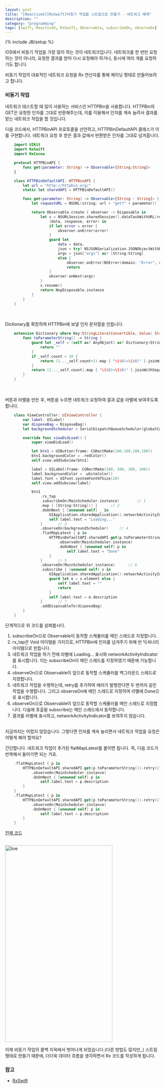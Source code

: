 ```yaml
---
layout: post
title: "[ReactiveX][RxSwift]비동기 작업을 스트림으로 만들기 - 네트워크 예제"
description: ""
category: "programming"
tags: [swift, ReactiveX, RxSwift, Observable, subscribeOn, observeOn]
---
```

{% include JB/setup %}

iOS에서 비동기 작업을 가장 많이 하는 것이 네트워크입니다. 네트워크를 한 번만 요청하는 것이 아니라, 요청한 결과를 받아 다시 요청해야 하거나, 동시에 여러 개를 요청하기도 합니다.

비동기 작업의 대표적인 네트워크 요청을 Rx 연산자를 통해 체이닝 형태로 만들어보려고 합니다.

### 비동기 작업

네트워크 테스트할 때 많이 사용하는 서비스인 HTTPBin을 사용합니다. HTTPBin의 GET은 요청한 인자를 그대로 반환해주는데, 이를 이용해서 인자를 계속 늘려서 결과를 받는 네트워크 작업을 할 것입니다.

다음 코드에서, HTTPBinAPI 프로토콜을 선언하고, HTTPBinDefaultAPI 클래스가 이를 구현합니다. 네트워크 요청 후 받은 결과 값에서 반환받은 인자를 그대로 넘겨줍니다.

```swift
	import UIKit
	import RxSwift
	import RxCocoa

	protocol HTTPBinAPI {
		func get(parameter: String) -> Observable<[String:String]>
	}

	class HTTPBinDefaultAPI: HTTPBinAPI {
		let url = "http://httpbin.org/"
		static let sharedAPI = HTTPBinDefaultAPI()

		func get(parameter: String) -> Observable<[String : String]> {
			let requestURL = NSURL(string: url + "get?" + parameter)!

			return Observable.create { observer -> Disposable in
				let s = NSURLSession.sharedSession().dataTaskWithURL(requestURL) {
					(data, response, error) in
					if let error = error {
						observer.onError(error)
					}
					guard let
						data = data,
						json = try? NSJSONSerialization.JSONObjectWithData(data, options: []),
						args = json["args"] as? [String:String]
						else {
							observer.onError(NSError(domain: "Error", code: 1, userInfo: nil))
							return
					}
					observer.onNext(args)
				}
				s.resume()
				return NopDisposable.instance
			}
		}
	}
```

<br/><br/>Dictionary를 확장하여 HTTPBin에 보낼 인자 문자열을 만듭니다.

```swift
	extension Dictionary where Key:StringLiteralConvertible, Value: StringLiteralConvertible {
		func toParameterString() -> String {
			guard let _self = (self as? AnyObject) as? Dictionary<String, String> else {
				return ""
			}
			if _self.count < 10 {
				return (1..._self.count+1).map { "\($0)=\($0)" }.joinWithSeparator("&")
			}
			return (1..._self.count).map { "\($0)=\($0)" }.joinWithSeparator("&")
		}
	}
```


<br/><br/>버튼과 라벨을 만든 후, 버튼을 누르면 네트워크 요청하여 결과 값을 라벨에 보여주도록 합니다.

```swift
	class ViewController: UIViewController {
		var label: UILabel!
		var disposeBag = DisposeBag()
		let backgroundScheduler = SerialDispatchQueueScheduler(globalConcurrentQueueQOS: .Background)

		override func viewDidLoad() {
			super.viewDidLoad()

			let btn1 = UIButton(frame: CGRectMake(100,100,100,100))
			btn1.backgroundColor = .redColor()
			self.view.addSubview(btn1)

			label = UILabel(frame: CGRectMake(100, 200, 300, 100))
			label.backgroundColor = .whiteColor()
			label.font = UIFont.systemFontOfSize(20)
			self.view.addSubview(label)

			btn1
				.rx_tap
				.subscribeOn(MainScheduler.instance)		// 1
				.map { [String:String]() }		// 2
				.doOnNext { [unowned self] _ in
					UIApplication.sharedApplication().networkActivityIndicatorVisible = true
					self.label.text = "Loading..."
				}		// 3
				.observeOn(backgroundScheduler)		// 4
				.flatMapLatest { p in
					HTTPBinDefaultAPI.sharedAPI.get(p.toParameterString()).retry(2)
						.observeOn(MainScheduler.instance)
						.doOnNext { [unowned self] p in
							self.label.text = "Done"
					}
				}		// 5
				.observeOn(MainScheduler.instance)		// 6
				.subscribe { [unowned self] s in
					UIApplication.sharedApplication().networkActivityIndicatorVisible = false
					guard let e = s.element else {
						self.label.text = ""
						return
					}
					self.label.text = e.description
				}		// 7
				.addDisposableTo(disposeBag)
		}
	}
```

단계적으로 위 코드를 살펴봅시다.

1. subscribeOn으로 Observable이 동작할 스케쥴러를 메인 스레드로 지정합니다.
2. rx_tap은 Void 아이템을 가지므로, HTTPBin에 인자를 넘겨주기 위해 빈 딕셔너리 아이템으로 만듭니다.
3. 네트워크 작업을 하기 전에 라벨에 Loading... 표시와 networkActivityIndicator를 표시합니다. 이는 subscribeOn이 메인 스레드를 지정하였기 때문에 가능합니다.
4. observeOn으로 Observable이 앞으로 동작할 스케쥴러를 백그라운드 스레드로 지정합니다.
5. 네트워크 작업을 수행하는데, retry를 추가하여 에러가 발행한다면 두 번까지 같은 작업을 수행합니다. 그리고 observeOn에 메인 스레드로 지정하여 라벨에 Done으로 표시합니다.
6. observeOn으로 Observable이 앞으로 동작할 스케쥴러를 메인 스레드로 지정합니다. 다음에 호출될 subscribe는 메인 스레드에서 동작합니다.
7. 결과를 라벨에 표시하고, networkActivityIndicator를 보여주지 않습니다.

<br/>지금까지는 어렵지 않았습니다. 그렇다면 인자를 계속 늘리면서 네트워크 작업을 요청은 어떻게 해야 할까요?

간단합니다. 네트워크 작업이 추가된 flatMapLatest를 붙이면 됩니다. 즉, 다음 코드가 반복해서 들어가면 되는 거죠.

```swift
	.flatMapLatest { p in
		HTTPBinDefaultAPI.sharedAPI.get(p.toParameterString()).retry(2)
			.observeOn(MainScheduler.instance)
			.doOnNext { [unowned self] p in
				self.label.text = p.description
		}
	}
	.flatMapLatest { p in
		HTTPBinDefaultAPI.sharedAPI.get(p.toParameterString()).retry(2)
			.observeOn(MainScheduler.instance)
			.doOnNext { [unowned self] p in
				self.label.text = p.description
		}
	}
```

[전체 코드](https://gist.github.com/minsOne/fddfa60bc13989bfd15707894f5d69b2)

<br/><a data-flickr-embed="true"  href="https://www.flickr.com/photos/134677242@N06/26422927964/in/dateposted-public/" title="live"><img src="https://farm8.staticflickr.com/7657/26422927964_351a276f9d_z.jpg" width="349" height="640" alt="live"></a><script async src="//embedr.flickr.com/assets/client-code.js" charset="utf-8"></script>

이제 비동기 작업의 콜백 지옥에서 벗어나게 되었습니다.(다른 방법도 많지만,,) 스트림 형태로 만들기 때문에, 더더욱 데이터 흐름을 생각하면서 Rx 코드를 작성하게 됩니다.

### 참고

* [RxSwift](https://github.com/ReactiveX/RxSwift)
